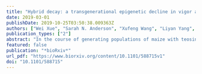 ```yaml
---
title: "Hybrid decay: a transgenerational epigenetic decline in vigor and viability triggered in backcross populations of teosinte with maize"
date: 2019-03-01
publishDate: 2019-10-25T03:50:38.009363Z
authors: ["Wei Xue", "Sarah N. Anderson", "Xufeng Wang", "Liyan Yang", "admin", "Qing Li", "Jaclyn Noshay", "Patrice S. Albert", "James A. Birchler", "Paul Bilinski", "Michelle C. Stitzer", "Jeffrey Ross-Ibarra", "Sherry Flint-Garcia", "Xuemei Chen", "Nathan M. Springer", "John F. Doebley"]
publication_types: ["2"]
abstract: "In the course of generating populations of maize with teosinte chromosomal introgressions, an unusual sickly plant phenotype was noted in individuals from crosses with two teosinte accessions collected near Valle de Bravo, Mexico. The plants of these Bravo teosinte accessions appear phenotypically normal themselves and the F$_textrm1$ plants appear similar to typical maize x teosinte F$_textrm1$s. However, upon backcrossing to maize, the BC$_textrm1$ and subsequent generations display a number of detrimental characteristics including shorter stature, reduced seed set and abnormal floral structures. This phenomenon is observed in all BC individuals and there is no chromosomal segment linked to the sickly plant phenotype in advanced backcross generations. Once the sickly phenotype appears in a lineage, normal plants are never again recovered by continued backcrossing to the normal maize parent. Whole-genome shotgun sequencing reveals a small number of genomic sequences, some with homology to transposable elements, that have increased in copy number in the backcross populations. Transcriptome analysis of seedlings, which do not have striking phenotypic abnormalities, identified segments of 18 maize genes that exhibit increased expression in sickly plants. A textitde novo assembly of transcripts present in plants exhibiting the sickly phenotype identified a set of 59 up-regulated novel transcripts. These transcripts include some examples with sequence similarity to transposable elements and other sequences present in the recurrent maize parent (W22) genome as well as novel sequences not present in the W22 genome. Genome-wide profiles of gene expression, DNA methylation and sRNAs are similar between sickly plants and normal controls, although a few up-regulated transcripts and transposable elements are associated with altered sRNA or methylation profiles. This study documents hybrid incompatibility and genome instability triggered by the backcrossing of Bravo teosinte with maize. We name this phenomenon \"hybrid decay\" and present ideas on the mechanism that may underlie it.textless/ptextgreater"
featured: false
publication: "*bioRxiv*"
url_pdf: "https://www.biorxiv.org/content/10.1101/588715v1"
doi: "10.1101/588715"
---
```


